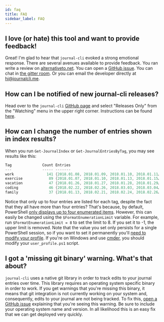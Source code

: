 ```yaml
---
id: faq
title: FAQ
sidebar_label: FAQ
---
```


## I love (or hate) this tool and want to provide feedback!

Great! I'm glad to hear that `journal-cli` evoked a strong emotional response. There are several avenues available to provide feedback. You ran write a review on [alternativeto.net](https://alternativeto.net/software/journal-cli/reviews/). You can open a [GitHub issue](https://github.com/refactorsaurusrex/journal-cli/issues/new/choose). You can chat in [the gitter room](https://gitter.im/journal-cli/community). Or you can email the developer directly at hi@journalcli.me.  

## How can I be notified of new journal-cli releases?

Head over to the `journal-cli` [GitHub page](https://github.com/refactorsaurusrex/journal-cli) and select "Releases Only" from the "Watching" menu in the upper right corner. Instructions can be found [here](https://help.github.com/en/github/receiving-notifications-about-activity-on-github/watching-and-unwatching-releases-for-a-repository#watching-releases-for-a-repository). 

## How can I change the number of entries shown in index results?

When you run `Get-JournalIndex` or `Get-JournalEntriesByTag`, you may see results like this:

```powershell
Tag              Count Entries
---              ----- -------
work               141 {2018.01.08, 2018.01.09, 2018.01.10, 2018.01.11…}
exercise            89 {2018.01.07, 2018.01.10, 2018.01.13, 2018.01.15…}
vacation            47 {2018.01.26, 2018.01.27, 2018.01.28, 2018.01.29…}
coding              46 {2018.02.22, 2018.02.26, 2018.03.03, 2018.03.04…}
family              37 {2018.01.13, 2018.02.21, 2018.02.24, 2018.02.26…}
```

Notice that only up to four entries are listed for each tag, despite the fact that they all have more than four entries? That's because, by default, PowerShell [only displays up to four enumerated items](https://docs.microsoft.com/en-us/powershell/module/microsoft.powershell.core/about/about_preference_variables?view=powershell-6#formatenumerationlimit). However, this can easily be changed using the `$FormatEnumerationLimit` variable. For example, run `$FormatEnumerationLimit = 8` to set the limit to 8. If you set it to -1, the upper limit is removed. Note that the value you set only persists for a single PowerShell session, so if you want to set it permanently you'll [need to modify your profile](https://docs.microsoft.com/en-us/powershell/module/microsoft.powershell.core/about/about_profiles?view=powershell-6). If you're on Windows and use [cmder](https://cmder.net/), you should modify your `user_profile.ps1` script. 

## I got a 'missing git binary' warning. What's that about?

`journal-cli` uses a native git library in order to track edits to your journal entries over time. This library requires an operating system specific binary in order to work. If you get warnings that you're missing this binary, it means that git integration is not currently working on your system and, consequently, edits to your journal are not being tracked. To fix this, [open a GitHub issue](https://github.com/refactorsaurusrex/journal-cli/issues) explaining that you're seeing this warning. Be sure to include your operating system name and version. In all likelihood this is an easy fix that we can get deployed very quickly.